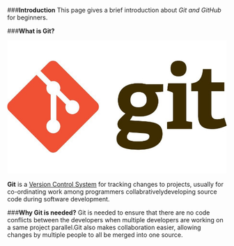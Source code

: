 ###**Introduction**
This page gives a brief introduction about _Git and GitHub_ for beginners.

###**What is Git?**

![Git](1_Wjxx83j-qyiNvFBy1yOA1w.jpeg)

**Git** is a [Version Control System](https://en.wikipedia.org/wiki/Version_control) for tracking changes to projects, usually for co-ordinating work among programmers collabrativelydeveloping source code during software development.

###**Why Git is needed?**
Git is needed to ensure that there are no code conflicts between the developers when multiple developers are working on a same project parallel.Git also makes collaboration easier, allowing changes by multiple people to all be merged into one source.
